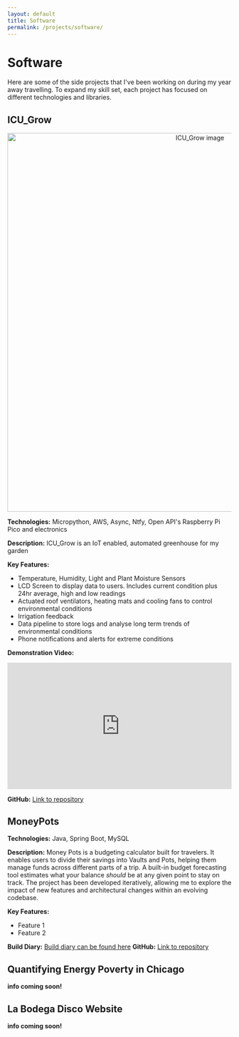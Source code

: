 ```yaml
---
layout: default
title: Software
permalink: /projects/software/
---
```


# Software

Here are some of the side projects that I've been working on during my year away travelling. To expand my skill set, each project has focused on different technologies and libraries. 

## ICU_Grow
<p align="center">
  <img src="/assets/img/icu_grow.jpg" alt="ICU_Grow image" width="850">
</p>

**Technologies:** Micropython, AWS, Async, Ntfy, Open API's  Raspberry Pi Pico and electronics

**Description:** ICU_Grow is an IoT enabled, automated greenhouse for my garden 

**Key Features:**
- Temperature, Humidity, Light and Plant Moisture Sensors
- LCD Screen to display data to users. Includes current condition plus 24hr average, high and low readings
- Actuated roof ventilators, heating mats and cooling fans to control environmental conditions
- Irrigation feedback
- Data pipeline to store logs and analyse long term trends of environmental conditions
- Phone notifications and alerts for extreme conditions

**Demonstration Video:**

<p align="center">
  <div class="video-container">
    <iframe
      src="https://www.youtube.com/embed/AugEfShF2M0"
      title="ICU Grow Demo"
      frameborder="0"
      allowfullscreen>
    </iframe>
  </div>
</p>

<style>
.video-container {
  position: relative;
  width: 100%;
  max-width: 850px; /* optional max width */
  aspect-ratio: 16 / 9;
  margin: 0 auto; /* center horizontally */
}

.video-container iframe {
  position: absolute;
  top: 0;
  left: 0;
  width: 100%;
  height: 100%;
}
</style>

**GitHub:** [Link to repository](https://www.github.com/fortune1991)

## MoneyPots
**Technologies:** Java, Spring Boot, MySQL  

**Description:** Money Pots is a budgeting calculator built for travelers. It enables users to divide their savings into Vaults and Pots, helping them manage funds across different parts of a trip. A built-in budget forecasting tool estimates what your balance _should_ be at any given point to stay on track. The project has been developed iteratively, allowing me to explore the impact of new features and architectural changes within an evolving codebase.

**Key Features:**
- Feature 1
- Feature 2

**Build Diary:** [Build diary can be found here](/projects/build_diaries/moneypots) 
**GitHub:** [Link to repository](#)

## Quantifying Energy Poverty in Chicago 

**info coming soon!**

## La Bodega Disco Website

**info coming soon!**



